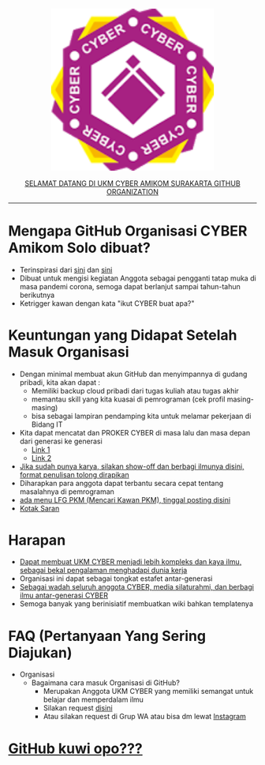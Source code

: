 <p align="center">
    <img src="https://github.com/UKM-CYBER-Amikom-Solo/FAQ/blob/main/image/Logo%20terbaru%20UKM%20Cyber.png" alt="CYBER LOGO" width="330">
    </p>
<p align="center">
    <a href="README.en.md">SELAMAT DATANG DI UKM CYBER AMIKOM SURAKARTA GITHUB ORGANIZATION</a>
</p>

---


# Mengapa GitHub Organisasi CYBER Amikom Solo dibuat?
- Terinspirasi dari [sini](https://github.com/sandhikagalih/project-kalian) dan [sini](https://github.com/bebasid/bebasid/blob/master/README.md)
- Dibuat untuk mengisi kegiatan Anggota sebagai pengganti tatap muka di masa pandemi corona, semoga dapat berlanjut sampai tahun-tahun berikutnya
- Ketrigger kawan dengan kata "ikut CYBER buat apa?"


# Keuntungan yang Didapat Setelah Masuk Organisasi
- Dengan minimal membuat akun GitHub dan menyimpannya di gudang pribadi, kita akan dapat : 
  - Memiliki backup cloud pribadi dari tugas kuliah atau tugas akhir
  - memantau skill yang kita kuasai di pemrograman (cek profil masing-masing)
  - bisa sebagai lampiran pendamping kita untuk melamar pekerjaan di Bidang IT
- Kita dapat mencatat dan PROKER CYBER di masa lalu dan masa depan dari generasi ke generasi
  - [Link 1](https://github.com/UKM-CYBER-Amikom-Solo/PROKER-Tahunan-UKM-CYBER-Amikom-Solo)
  - [Link 2](https://github.com/orgs/UKM-CYBER-Amikom-Solo/projects/2)
- [Jika sudah punya karya, silakan show-off dan berbagi ilmunya disini, format penulisan tolong dirapikan](https://github.com/UKM-CYBER-Amikom-Solo/List-Karya-Mahasiswa-Amikom-Solo/blob/main/README.md)
- Diharapkan para anggota dapat terbantu secara cepat tentang masalahnya di pemrograman
- [ada menu LFG PKM (Mencari Kawan PKM), tinggal posting disini](https://github.com/orgs/UKM-CYBER-Amikom-Solo/projects/9)
- [Kotak Saran](https://github.com/orgs/UKM-CYBER-Amikom-Solo/projects/6)

# Harapan
- [Dapat membuat UKM CYBER menjadi lebih kompleks dan kaya ilmu, sebagai bekal pengalaman menghadapi dunia kerja](https://github.com/orgs/UKM-CYBER-Amikom-Solo/projects/8)
- Organisasi ini dapat sebagai tongkat estafet antar-generasi
- [Sebagai wadah seluruh anggota CYBER, media silaturahmi, dan berbagi ilmu antar-generasi CYBER](https://github.com/UKM-CYBER-Amikom-Solo/Daftar-Angkatan-CYBER)
- Semoga banyak yang berinisiatif membuatkan wiki bahkan templatenya

# FAQ (Pertanyaan Yang Sering Diajukan)
  - Organisasi
    - Bagaimana cara masuk Organisasi di GitHub?
      - Merupakan Anggota UKM CYBER yang memiliki semangat untuk belajar dan memperdalam ilmu
      - Silakan request [disini](https://github.com/UKM-CYBER-Amikom-Solo/FAQ/discussions/1)
      - Atau silakan request di Grup WA atau bisa dm lewat [Instagram](https://www.instagram.com/cyber.amikom/)

     
# [GitHub kuwi opo???](https://github.com/UKM-CYBER-Amikom-Solo/Belajar-GitHub/blob/main/README.md)
